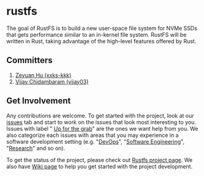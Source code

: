 # rustfs
The goal of RustFS is to build a new user-space file system for NVMe SSDs that gets performance similar to an in-kernel file system. 
RustFS will be written in Rust, taking advantage of the high-level features offered by Rust. 

## Committers
1. [Zeyuan Hu (xxks-kkk)](http://github.com/xxks-kkk)
2. [Vijay Chidambaram (vijay03)](https://github.com/vijay03)

## Get Involvement
Any contributions are welcome. To get started with the project, look at our
[issues](https://github.com/utsaslab/rustfs/issues) tab and start to work
on the issues that look most interesting to you. Issues with label "
[Up for the grab](https://github.com/utsaslab/rustfs/issues?q=is%3Aissue+is%3Aopen+label%3A%22Up+for+the+grab%22)"
are the ones we want help from you. We also categorize each issues with areas that you
may experience in a software development setting (e.g. "[DevOps](https://github.com/utsaslab/rustfs/issues?q=is%3Aissue+is%3Aopen+label%3ADevOps)",
"[Software Engineering](https://github.com/utsaslab/rustfs/issues?q=is%3Aissue+is%3Aopen+label%3A%22Software+Engineering%22)",
"[Research](https://github.com/utsaslab/rustfs/issues?q=is%3Aissue+is%3Aopen+label%3AResearch)" and so on).

To get the status of the project, please
check out [Rustfs project page](https://github.com/utsaslab/rustfs/projects/1). 
We also have [Wiki page](https://github.com/utsaslab/rustfs/wiki) to help you
get started with the project development.

